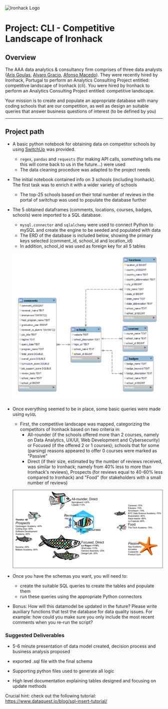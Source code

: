 <img src="https://bit.ly/2VnXWr2" alt="Ironhack Logo" width="100"/>

# Project: CLI - Competitive Landscape of Ironhack

## Overview

The AAA data analytics & consultancy firm comprises of three data analysts ([Aris Goulas](https://github.com/ArisGoulas), [Alvaro Gracio](https://github.com/alvarogracio), [Afonso Macedo](https://github.com/Afonso-Macedo)). They were recently hired by Ironhack, Portugal to perform an Analytics Consulting Project entitled: competitive landscape of Ironhack (cli).
You were hired by Ironhack to perform an Analytics Consulting Project entitled: competitive landscape.

Your mission is to create and populate an appropriate database with many coding schools that are our competition, as well as design an suitable queries that answer business questions of interest (to be defined by you)

---

## Project path

- A basic python notebook for obtaining data on competitor schools by using [SwitchUp](https://www.switchup.org/) was provided.
  - `regex`, `pandas` and `requests` (for making API calls, something tells me this will come back to us in the future...) were used
  - The data cleaning procedure was adapted to the project needs

- The initial notebook contained info on 3 schools (including Ironhack). The first task was to enrich it with a wider variety of schools
  - The top-25 schools based on their total number of reviews in the portal of switchup was used to populate the database further 

- The 5 obtained dataframes (comments, locations, courses, badges, schools) were imported to a SQL database.
  - `mysql.connector` and `sqlalchemy` were used to connect Python to mySQL and create the engine to be seeded and populated with data
  - The ERD of the database is included below, showing the primary keys selected (comment_id, school_id and location_id)
  - In addition, school_id was used as foreign key for all 5 tables

  ![ERD cli](cli_ERD.png)

- Once everything seemed to be in place, some basic queries were made using `mySQL`
  - First, the competitive landscape was mapped, categorizing the competitors of Ironhack based on two criteria in:
    - All-rounder (if the schools offered more than 2 courses, namely on Data Analytics, UX/UI, Web Development and Cybersecurity) or Focused (if the offered 2 or 1 courses); schools that for some (parsing) reasons appeared to offer 0 courses were marked as "Passive"
    - Direct (if their size, estimated by the number of reviews received, was similar to Ironhack; namely from 40% less to more than Ironhack's reviews), Prospects (for reviews equal to 40-60% less compared to Ironhack) and "Food" (for stakeholders with a small number of reviews)
   
  ![landscape cli](cli_landscape.png)



- Once you have the schemas you want, you will need to:
  - create the suitable SQL queries to create the tables and populate them
  - run these queries using the appropriate Python connectors

- Bonus: How will this datamodel be updated in the future? Please write auxiliary functions that test the database for data quality issues. For example: how could you make sure you only include the most recent comments when you re-run the script?

### Suggested Deliverables

- 5-6 minute presentation of data model created, decision process and business analysis proposed

- exported .sql file with the final schema

- Supporting python files used to generate all logic

- High level documentation explaining tables designed and focusing on update methods

Crucial hint: check out the following tutorial: https://www.dataquest.io/blog/sql-insert-tutorial/
